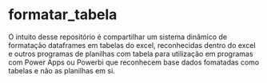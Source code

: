 # formatar_tabela
O intuito desse repositório é compartilhar um sistema dinâmico de formatação dataframes em tabelas do excel, reconhecidas dentro do excel e outros programas de planilhas com tabela para utilização em programas com Power Apps ou Powerbi que reconhecem base dados fomatadas como tabelas e não as planilhas em si.

